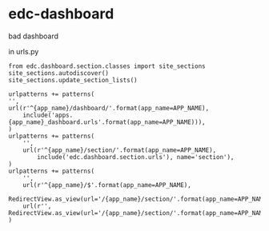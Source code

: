 # edc-dashboard

bad dashboard


in urls.py

    from edc.dashboard.section.classes import site_sections
    site_sections.autodiscover()
    site_sections.update_section_lists()
    
    urlpatterns += patterns(
    '',
    url(r'^{app_name}/dashboard/'.format(app_name=APP_NAME),
        include('apps.{app_name}_dashboard.urls'.format(app_name=APP_NAME))),
    )
    urlpatterns += patterns(
        '',
        url(r'^{app_name}/section/'.format(app_name=APP_NAME),
            include('edc.dashboard.section.urls'), name='section'),
    )
    urlpatterns += patterns(
        '',
        url(r'^{app_name}/$'.format(app_name=APP_NAME),
            RedirectView.as_view(url='/{app_name}/section/'.format(app_name=APP_NAME))),
        url(r'', RedirectView.as_view(url='/{app_name}/section/'.format(app_name=APP_NAME))),
    )
